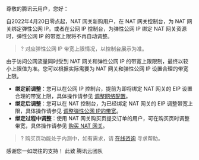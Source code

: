 尊敬的腾讯云用户，您好：

自2022年4月20日零点起，NAT 网关新购用户，在 NAT 网关控制台，为 NAT 网关绑定弹性公网 IP。或者在公网 IP 控制台，为弹性公网 IP 绑定 NAT 网关资源时，弹性公网 IP 的带宽上限将不再自动调整。
>? 对应弹性公网 IP 带宽上限情况，以控制台展示为准。
>

由于访问公网流量同时受到 NAT 网关和弹性公网 IP 的带宽上限限制，最终以较小上限值为准。您可以根据实际需要为 NAT 网关和弹性公网 IP 设置合理的带宽上限。
- **绑定前调整**：您可以在公网 IP 控制台，提前为即将绑定 NAT 网关的 EIP 设置合理的带宽上限，具体操作请参见 [调整网络配置](https://cloud.tencent.com/document/product/1199/41705#.E8.B0.83.E6.95.B4.E5.B8.A6.E5.AE.BD)。
- **绑定后调整**：您可以在 NAT 控制台，为已经绑定 NAT 网关的 EIP 调整带宽上限，具体操作请参见 [调整弹性公网 IP的带宽](https://cloud.tencent.com/document/product/552/18180)。
- **绑定过程中调整**：使用 NAT 网关购买页提交订单的用户，可在购买页时调整带宽，具体操作请参见 [购买 NAT 网关](https://cloud.tencent.com/document/product/552/18173)。
>? 购买页功能处于内测中，如有需求，请 [在线咨询](https://cloud.tencent.com/online-service?from=sales&source=PRESALE) 寻求帮助。
>


感谢您一如既往的支持！
此致
腾讯云团队
